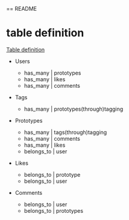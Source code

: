 == README

#  table definition

[Table definition](https://docs.google.com/spreadsheets/d/1ZRFdFiNkgUpKh1rE6lYOJDXIms4hs_rcGXXeLwV2Su0/edit?usp=sharing)

* Users
   * has_many | prototypes
   * has_many | likes
   * has_many | comments

* Tags
   * has_many | prototypes(through)tagging

* Prototypes
   * has_many | tags(through)tagging
   * has_many | comments
   * has_many | likes
   * belongs_to | user

* Likes
   * belongs_to | prototype
   * belongs_to | user

* Comments
  * belongs_to | user
  * belongs_to | prototypes